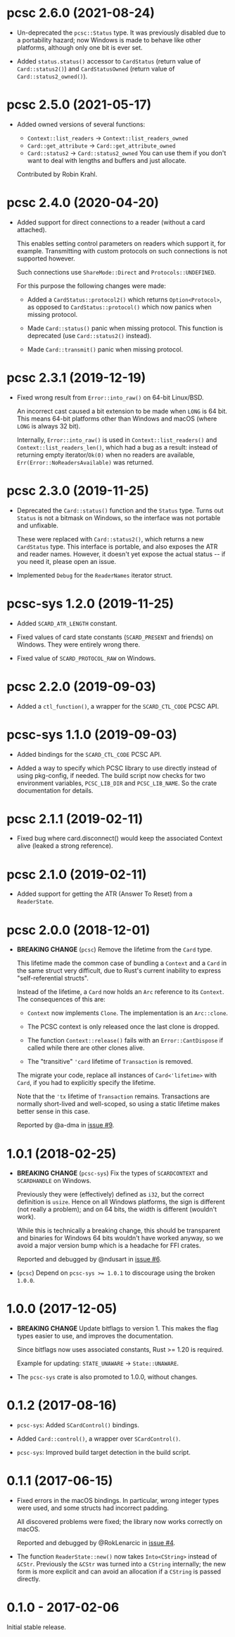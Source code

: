 # pcsc 2.6.0 (2021-08-24)

* Un-deprecated the `pcsc::Status` type. It was previously disabled due to
  a portability hazard; now Windows is made to behave like other
  platforms, although only one bit is ever set.

- Added `status.status()` accessor to `CardStatus` (return value of
  `Card::status2()`) and `CardStatusOwned` (return value of
  `Card::status2_owned()`).

# pcsc 2.5.0 (2021-05-17)

* Added owned versions of several functions:
  - `Context::list_readers` -> `Context::list_readers_owned`
  - `Card::get_attribute` -> `Card::get_attribute_owned`
  - `Card::status2` -> `Card::status2_owned`
  You can use them if you don't want to deal with lengths and buffers and
  just allocate.

  Contributed by Robin Krahl.

# pcsc 2.4.0 (2020-04-20)

* Added support for direct connections to a reader (without a card
  attached).

  This enables setting control parameters on readers which support it, for
  example. Transmitting with custom protocols on such connections is not
  supported however.

  Such connections use `ShareMode::Direct` and `Protocols::UNDEFINED`.

  For this purpose the following changes were made:

  - Added a `CardStatus::protocol2()` which returns `Option<Protocol>`, as
    opposed to `CardStatus::protocol()` which now panics when missing
    protocol.

  - Made `Card::status()` panic when missing protocol. This function is
    deprecated (use `Card::status2()` instead).

  - Made `Card::transmit()` panic when missing protocol.

# pcsc 2.3.1 (2019-12-19)

* Fixed wrong result from `Error::into_raw()` on 64-bit Linux/BSD.

  An incorrect cast caused a bit extension to be made when `LONG` is 64 bit.
  This means 64-bit platforms other than Windows and macOS (where `LONG` is
  always 32 bit).

  Internally, `Error::into_raw()` is used in `Context::list_readers()` and
  `Context::list_readers_len()`, which had a bug as a result: instead of
  returning empty iterator/`Ok(0)` when no readers are available,
  `Err(Error::NoReadersAvailable)` was returned.

# pcsc 2.3.0 (2019-11-25)

* Deprecated the `Card::status()` function and the `Status` type.
  Turns out `Status` is not a bitmask on Windows, so the interface was not
  portable and unfixable.

  These were replaced with `Card::status2()`, which returns a new
  `CardStatus` type. This interface is portable, and also exposes the ATR
  and reader names. However, it doesn't yet expose the actual status -- if
  you need it, please open an issue.

* Implemented `Debug` for the `ReaderNames` iterator struct.

# pcsc-sys 1.2.0 (2019-11-25)

* Added `SCARD_ATR_LENGTH` constant.

* Fixed values of card state constants (`SCARD_PRESENT` and friends) on
  Windows. They were entirely wrong there.

* Fixed value of `SCARD_PROTOCOL_RAW` on Windows.

# pcsc 2.2.0 (2019-09-03)

* Added a `ctl_function()`, a wrapper for the `SCARD_CTL_CODE` PCSC API.

# pcsc-sys 1.1.0 (2019-09-03)

* Added bindings for the `SCARD_CTL_CODE` PCSC API.

* Added a way to specify which PCSC library to use directly instead of
  using pkg-config, if needed. The build script now checks for two
  environment variables, `PCSC_LIB_DIR` and `PCSC_LIB_NAME`. So the crate
  documentation for details.

# pcsc 2.1.1 (2019-02-11)

* Fixed bug where card.disconnect() would keep the associated Context
  alive (leaked a strong reference).

# pcsc 2.1.0 (2019-02-11)

* Added support for getting the ATR (Answer To Reset) from a
  `ReaderState`.

# pcsc 2.0.0 (2018-12-01)

* **BREAKING CHANGE** (`pcsc`) Remove the lifetime from the `Card` type.

  This lifetime made the common case of bundling a `Context` and a `Card`
  in the same struct very difficult, due to Rust's current inability to
  express "self-referential structs".

  Instead of the lifetime, a `Card` now holds an `Arc` reference to its
  `Context`. The consequences of this are:

  - `Context` now implements `Clone`. The implementation is an
    `Arc::clone`.

  - The PCSC context is only released once the last clone is dropped.

  - The function `Context::release()` fails with an `Error::CantDispose`
    if called while there are other clones alive.

  - The "transitive" `'card` lifetime of `Transaction` is removed.

  The migrate your code, replace all instances of `Card<'lifetime>` with
  `Card`, if you had to explicitly specify the lifetime.

  Note that the `'tx` lifetime of `Transaction` remains. Transactions
  are normally short-lived and well-scoped, so using a static lifetime
  makes better sense in this case.

  Reported by @a-dma in
  [issue #9](https://github.com/bluetech/pcsc-rust/issues/9).

# 1.0.1 (2018-02-25)

* **BREAKING CHANGE** (`pcsc-sys`) Fix the types of `SCARDCONTEXT` and
  `SCARDHANDLE` on Windows.

  Previously they were (effectively) defined as `i32`, but the correct
  definition is `usize`. Hence on all Windows platforms, the sign is
  different (not really a problem); and on 64 bits, the width is
  different (wouldn't work).

  While this is technically a breaking change, this should be transparent
  and binaries for Windows 64 bits wouldn't have worked anyway, so we
  avoid a major version bump which is a headache for FFI crates.

  Reported and debugged by @ndusart in
  [issue #6](https://github.com/bluetech/pcsc-rust/issues/6).

* (`pcsc`) Depend on `pcsc-sys >= 1.0.1` to discourage using the broken
  `1.0.0`.


# 1.0.0 (2017-12-05)

* **BREAKING CHANGE** Update bitflags to version 1. This makes the flag
  types easier to use, and improves the documentation.

  Since bitflags now uses associated constants, Rust >= 1.20 is required.

  Example for updating: `STATE_UNAWARE` -> `State::UNAWARE`.

* The `pcsc-sys` crate is also promoted to 1.0.0, without changes.


# 0.1.2 (2017-08-16)

* `pcsc-sys`: Added `SCardControl()` bindings.

* Added `Card::control()`, a wrapper over `SCardControl()`.

* `pcsc-sys`: Improved build target detection in the build script.


# 0.1.1 (2017-06-15)

* Fixed errors in the macOS bindings. In particular, wrong integer types
  were used, and some structs had incorrect padding.

  All discovered problems were fixed; the library now works correctly on
  macOS.

  Reported and debugged by @RokLenarcic in
  [issue #4](https://github.com/bluetech/pcsc-rust/issues/4).

* The function `ReaderState::new()` now takes `Into<CString>` instead of
  `&CStr`. Previously the `&CStr` was turned into a `CString` internally;
  the new form is more explicit and can avoid an allocation if a `CString`
  is passed directly.


# 0.1.0 - 2017-02-06

Initial stable release.
